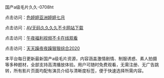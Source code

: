 国产a级毛片久久-0708ht

点击访问：<a href="https://heiliaoxqkkct.pages.dev">色婷婷亚洲婷婷七月</a>

点击访问：<a href="https://heiliaoxwd5i8.pages.dev">AV无码久久久久不卡网站下载</a>

点击访问：<a href="https://heiliaowzu4ur.pages.dev">午夜福利视频不卡在线观看</a>

点击访问：<a href="https://heiliaozj3tjd.pages.dev">天天躁夜夜躁狠狠综合2020</a>

本平台每日更新最新国产a级毛片资源，内容涵盖激情剧情、制服诱惑、素人拍摄等多种题材，全部支持高清播放体验。用户可随时免费观看，无需注册、无广告跳转，所有影片页面均配有演员介绍与清晰度标签，便于快速选择所需内容。

<span style="display:none;">[Canonical link](https://github.com/doi20250708/doi20250708 ）</span>
